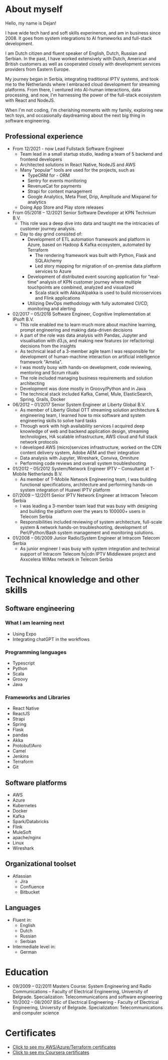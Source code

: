 # About myself

Hello, my name is Dejan!

I have wide tech hard and soft skills experinence, and am in business since 2008. It goes from system integrations to AI frameworks and full-stack development. 

I am Dutch citizen and fluent speaker of English, Dutch, Russian and Serbian. In the past, I have worked extensively with Dutch, American and British customers as well as cooperated closely with development services providers from Eastern Europe.

My journey began in Serbia, integrating traditional IPTV systems, and took me to the Netherlands where I embraced cloud development for streaming platforms. From there, I ventured into AI-human interactions, data processing, and now, I'm harnessing the power of the full-stack ecosystem with React and NodeJS.

When I'm not coding, I'm cherishing moments with my family, exploring new tech toys, and occasionally daydreaming about the next big thing in software engineering.

## Professional experience
* From 12/2021 - now Lead Fullstack Software Engineer
  * Team lead in a small startup studio, leading a team of 5 backend and frontend developers
  * Architected solutions in React Native, NodeJS and AWS
  * Many "popular" tools are used for the projects, such as
    * TypeORM for - ORM
    * Sentry for events monitoring
    * RevenueCat for payments
    * Strapi for content management
    * Google Analytics, Meta Pixel, Drip, Amplitude and Mixpanel for analytics
  * Doing App Store and Play store releases
* From 05/2018 – 12/2021 Senior Software Developer at KPN Technium B.V.
  * This role was a deep dive into data and taught me the intricacies of customer journey analysis.
  * Day to day grind consisted of:
    * Development of ETL automation framework and platform in Azure, based on Hadoop & Kafka ecosystem, automated by Terraform
      * The rendering framework was built with Python, Flask and SQLAlchemy
      * Led story mapping for migration of on-premise data platform services to Azure 
    * Development of distributed event sourcing application for “real-time” analysis of KPN customer journey where multiple touchpoints are combined, analyzed and visualized
      * Scala stack with Akka/Alpakka is used to build microservices and Flink applications
    * Utilizing DevOps methodology with fully automated CI/CD, monitoring and alerting
* 02/2017 – 05/2018 Software Engineer, Cognitive Implementation at IPsoft B.V.
    * This role enabled me to learn much more about machine learning, prompt engineering and making data-driven decisions
    * A part of the role was data analysis with Pandas, Jupyter and visualisation with d3.js, and making new features (or refactoring) decisions from the insights
    * As technical lead of a 3-member agile team I was responsible for development of human-machine interaction on artificial intelligence framework "Amelia".
    * I was mostly busy with hands-on development, code reviewing, mentoring and Scrum rituals
    * The role included managing business requirements and solution architecting
    * Development was done mostly in Groovy/Python and in Java
    * The technical stack included Kafka, Camel, Mule, ElasticSearch, Spring, Grails, Docker
* 06/2012 – 01/2017 Senior System Engineer at Liberty Global B.V.
    * As member of Liberty Global OTT streaming solution architecture & engineering team, I learned how to mix software and system engineering skills to solve hard tasks
    * Through work with high availability services I acquired deep knowledge of web and backend application design, streaming technologies, HA scalable infrastructure, AWS cloud and full stack network protocols
    * I developed AWS (micro)services infrastructure, worked on the CDN content delivery system, Adobe AEM and their integration 
    * Data analysis with Jupyter, Wireshark, Conviva, Omniture
    * Performing code reviews and overall system troubleshooting
* 01/2012 – 05/2012 System/Network Engineer IPTV – Consultant at T-Mobile Netherlands B.V.
    * As member of T-Mobile Network Engineering team, I was building functional specifications, architecture and performing hands-on system integration of Huawei IPTV platform
* 07/2009 – 12/2011 Senior IPTV Network Engineer at Intracom Telecom Serbia
    * I was leading a 3-member team lead that was busy with designing and building the platform over the years to 100000+ users in Telecom Serbia
    * Responsibilities included reviewing of system architecture, full-scale system & network hands-on troubleshooting, development of Perl/Python/Bash system management and monitoring solutions.
* 01/2008 – 06/2009 Junior Radio/System Engineer at Intracom Telecom Serbia
    * As junior engineer I was busy with system integration and technical support of Intracom Telecom fs|cdn IPTV Middleware project and Axxcelera WiMax network in Telecom Serbia
 
# Technical knowledge and other skills
## Software engineering
### What I am learning next
* Using Expo
* Integrating chatGPT in the workflows
### Programming languages
* Typescript
* Python
* Scala
* Groovy
* Java
### Frameworks and Libraries
* React Native
* ReactJS
* Strapi
* Spring
* Flask
* pandas
* Akka
* Protobuf/Avro
* Camel
* Jenkins
* Terraform
* Git
## Software platforms 
* AWS
* Azure
* Kubernetes
* Docker
* Kafka
* Spark/Databricks
* Flink
* MuleSoft
* apache/nginx
* Linux
* Wireshark
## Organizational toolset
* Atlassian 
    * Jira
    * Confluence
    * Bitbucket
## Languages 
* Fluent in:
    * English
    * Dutch
    * Russian
    * Serbian
* Intermediate level in:
    * German
 
# Education
* 09/2009 – 02/2011 Masters Course: System Engineering and Radio Communications – Faculty of Electrical Engineering, University of Belgrade. Specialization: Telecommunications and software engineering
* 10/2002 – 08/2007 BSc of Electrical Engineering - Faculty of Electrical Engineering, University of Belgrade. Specialization: Telecommunications and computer science
 
# Certificates
* [Click to see my AWS/Azure/Terraform certificates](https://www.youracclaim.com/users/dejan-petkovic)
* [Click to see my Coursera certificates](https://coursera.org/share/32a42acb44082359b7c10bfea2f765ee)
